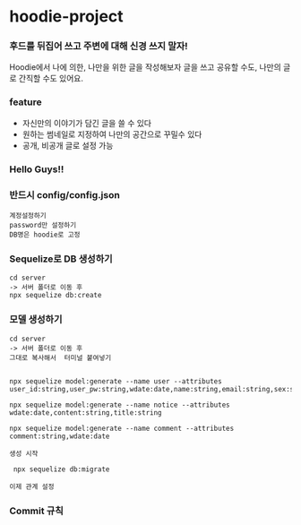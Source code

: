 # hoodie-project

### 후드를 뒤집어 쓰고 주변에 대해 신경 쓰지 말자!

Hoodie에서 나에 의한, 나만을 위한 글을 작성해보자
글을 쓰고 공유할 수도, 나만의 글로 간직할 수도 있어요.

### feature
- 자신만의 이야기가 담긴 글을 쓸 수 있다
- 원하는 썸네일로 지정하여 나만의 공간으로 꾸밀수 있다
- 공개, 비공개 글로 설정 가능


### Hello Guys!!

### 반드시 config/config.json
    계정설정하기
    password만 설정하기
    DB명은 hoodie로 고정

### Sequelize로 DB 생성하기
    cd server
    -> 서버 폴더로 이동 후 
    npx sequelize db:create

### 모델 생성하기
    cd server
    -> 서버 폴더로 이동 후
    그대로 복사해서  터미널 붙여넣기


    npx sequelize model:generate --name user --attributes user_id:string,user_pw:string,wdate:date,name:string,email:string,sex:string,birth:string,role:integer

    npx sequelize model:generate --name notice --attributes wdate:date,content:string,title:string

    npx sequelize model:generate --name comment --attributes comment:string,wdate:date

    생성 시작

     npx sequelize db:migrate

    이제 관계 설정 

### Commit 규칙
    
